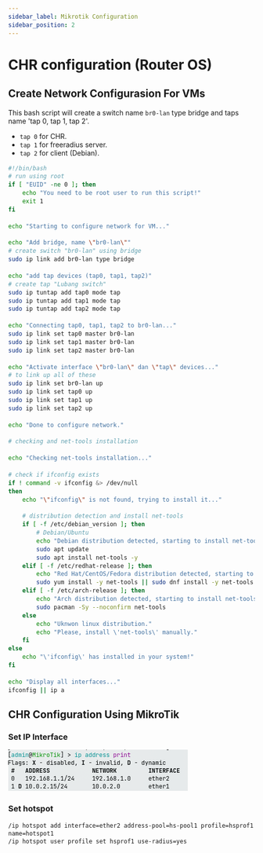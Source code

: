 ```yaml
---
sidebar_label: Mikrotik Configuration
sidebar_position: 2
---
```


# CHR configuration (Router OS)

## Create Network Configurasion For VMs

This bash script will create a switch name `br0-lan` type bridge and taps name 'tap 0, tap 1, tap 2'.

- ```tap 0``` for CHR.
- ```tap 1``` for freeradius server.
- ```tap 2``` for client (Debian).
<!-- ```tap 3``` for client (Arch GUI). -->

```sh
#!/bin/bash
# run using root
if [ "EUID" -ne 0 ]; then
    echo "You need to be root user to run this script!"
    exit 1
fi

echo "Starting to configure network for VM..."

echo "Add bridge, name \"br0-lan\""
# create switch "br0-lan" using bridge
sudo ip link add br0-lan type bridge

echo "add tap devices (tap0, tap1, tap2)"
# create tap "Lubang switch" 
sudo ip tuntap add tap0 mode tap
sudo ip tuntap add tap1 mode tap
sudo ip tuntap add tap2 mode tap

echo "Connecting tap0, tap1, tap2 to br0-lan..."
sudo ip link set tap0 master br0-lan
sudo ip link set tap1 master br0-lan
sudo ip link set tap2 master br0-lan

echo "Activate interface \"br0-lan\" dan \"tap\" devices..." 
# to link up all of these 
sudo ip link set br0-lan up
sudo ip link set tap0 up
sudo ip link set tap1 up
sudo ip link set tap2 up

echo "Done to configure network."

# checking and net-tools installation

echo "Checking net-tools installation..."

# check if ifconfig exists
if ! command -v ifconfig &> /dev/null
then
    echo "\"ifconfig\" is not found, trying to install it..."

    # distribution detection and install net-tools
    if [ -f /etc/debian_version ]; then
        # Debian/Ubuntu
        echo "Debian distribution detected, starting to install net-tools..."
        sudo apt update
        sudo apt install net-tools -y
    elif [ -f /etc/redhat-release ]; then
        echo "Red Hat/CentOS/Fedora distribution detected, starting to install net-tools..."
        sudo yum install -y net-tools || sudo dnf install -y net-tools
    elif [ -f /etc/arch-release ]; then
        echo "Arch distribution detected, starting to install net-tools..."
        sudo pacman -Sy --noconfirm net-tools 
    else
        echo "Uknwon linux distribution."
        echo "Please, install \'net-tools\' manually."
    fi
else 
    echo "\'ifconfig\' has installed in your system!"
fi 

echo "Display all interfaces..."
ifconfig || ip a

```

## CHR Configuration Using MikroTik

### Set IP Interface

![IP list](./img/addres-list.png)

### Set hotspot

```mikrotik
/ip hotspot add interface=ether2 address-pool=hs-pool1 profile=hsprof1 name=hotspot1
/ip hotspot user profile set hsprof1 use-radius=yes
```